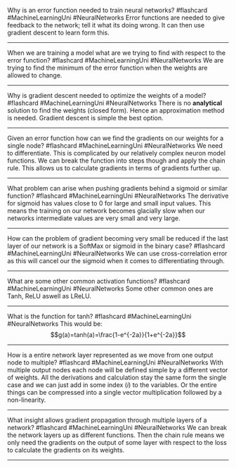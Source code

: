 Why is an error function needed to train neural networks? #flashcard #MachineLearningUni #NeuralNetworks 
	Error functions are needed to give feedback to the network; tell it what its doing wrong. It can then use gradient descent to learn form this.

---
When we are training a model what are we trying to find with respect to the error function? #flashcard #MachineLearningUni #NeuralNetworks 
	We are trying to find the minimum of the error function when the weights are allowed to change.

---
Why is gradient descent needed to optimize the weights of a model? #flashcard #MachineLearningUni #NeuralNetworks 
	There is no **analytical** solution to find the weights (closed form). Hence an approximation method is needed. Gradient descent is simple the best option.

---
Given an error function how can we find the gradients on our weights for a single node? #flashcard #MachineLearningUni #NeuralNetworks 
	We need to differentiate. This is complicated by our relatively complex neuron model functions. We can break the function into steps though and apply the chain rule. This allows us to calculate gradients in terms of gradients further up.

---
What problem can arise when pushing gradients behind a sigmoid or similar function? #flashcard #MachineLearningUni #NeuralNetworks 
	The derivative for sigmoid has values close to 0 for large and small input values.  This means the training on our network becomes glacially slow when our networks intermediate values are very small and very large.

---
How can the problem of gradient becoming very small be reduced if the last layer of our network is a SoftMax or sigmoid in the binary case? #flashcard #MachineLearningUni #NeuralNetworks 
	We can use cross-correlation error as this will cancel our the sigmoid when it comes to differentiating through.

---
What are some other common activation functions? #flashcard #MachineLearningUni #NeuralNetworks 
	Some other common ones are Tanh, ReLU aswell as LReLU.

---
What is the function for tanh? #flashcard #MachineLearningUni #NeuralNetworks 
	This would be: $$g(a)=tanh(a)=\frac{1-e^{-2a}}{1+e^{-2a}}$$

---
How is a entire network layer represented as we move from one output node to multiple? #flashcard #MachineLearningUni #NeuralNetworks 
	With multiple output nodes each node will be defined simple by a different vector of weights. All the derivations and calculation stay the same form the single case and we can just add in some index $(i)$ to the variables. Or the entire things can be compressed into a single vector multiplication followed by a non-linearity.

---
What insight allows gradient propagation through multiple layers of a network? #flashcard #MachineLearningUni #NeuralNetworks 
	We can break the network layers up as different functions. Then the chain rule means we only need the gradients on the output of some layer with respect to the loss to calculate the gradients on its weights.

---
